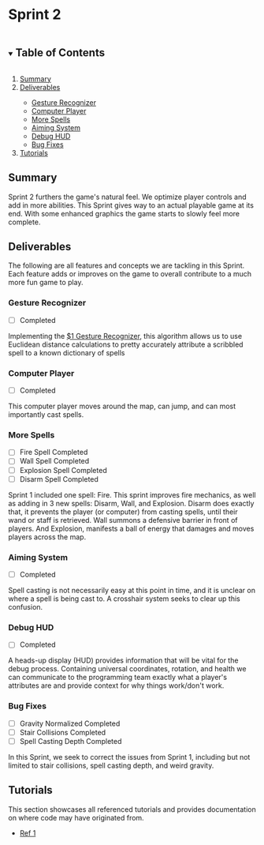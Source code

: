 # Sprint 2

<!-- TABLE OF CONTENTS -->
<details open="open">
  <summary><h2 style="display: inline-block">Table of Contents</h2></summary>
  <ol>
    <li>
      <a href="#Summary">Summary</a>
    </li>
    <li>
      <a href="#Deliverables">Deliverables</a>
    </li>
    <ul>
      <li>
        <a href="#Gesture-Recognizer">Gesture Recognizer</a>
      </li>
      <li>
        <a href="#Computer-Player">Computer Player</a>
      </li>
      <li>
        <a href="#More-Spells">More Spells</a>
      </li>
      <li>
        <a href="#Aiming-System">Aiming System</a>
      </li>
      <li>
        <a href="#Debug-HUD">Debug HUD</a>
      </li>
      <li>
        <a href="#Bug-Fixes">Bug Fixes</a>
      </li>
    </ul>
    <li>
      <a href="#Tutorials">Tutorials</a>
    </li>
  </ol>
</details>



<!-- SUMMARY -->
## Summary

Sprint 2 furthers the game's natural feel. We optimize player controls and add in more abilities. This Sprint gives way to an actual playable game at its end. With some enhanced graphics the game starts to slowly feel more complete.

<!-- Deliverables -->
## Deliverables

The following are all features and concepts we are tackling in this Sprint. Each feature adds or improves on the game to overall contribute to a much more fun game to play.

### Gesture Recognizer

- [ ] Completed

Implementing the <a href="http://faculty.washington.edu/wobbrock/pubs/uist-07.01.pdf">$1 Gesture Recognizer</a>, this algorithm allows us to use Euclidean distance calculations to pretty accurately attribute a scribbled spell to a known dictionary of spells


### Computer Player

- [ ] Completed

This computer player moves around the map, can jump, and can most importantly cast spells.

### More Spells

- [ ] Fire Spell Completed
- [ ] Wall Spell Completed
- [ ] Explosion Spell Completed
- [ ] Disarm Spell Completed

Sprint 1 included one spell: Fire. This sprint improves fire mechanics, as well as adding in 3 new spells: Disarm, Wall, and Explosion. Disarm does exactly that, it prevents the player (or computer) from casting spells, until their wand or staff is retrieved. Wall summons a defensive barrier in front of players. And Explosion, manifests a ball of energy that damages and moves players across the map.

### Aiming System

- [ ] Completed

Spell casting is not necessarily easy at this point in time, and it is unclear on where a spell is being cast to. A crosshair system seeks to clear up this confusion.

### Debug HUD

- [ ] Completed

A heads-up display (HUD) provides information that will be vital for the debug process. Containing universal coordinates, rotation, and health we can communicate to the programming team exactly what a player's attributes are and provide context for why things work/don't work.

### Bug Fixes

- [ ] Gravity Normalized Completed
- [ ] Stair Collisions Completed
- [ ] Spell Casting Depth Completed

In this Sprint, we seek to correct the issues from Sprint 1, including but not limited to stair collisions, spell casting depth, and weird gravity.


<!-- TUTORIALS -->
## Tutorials

This section showcases all referenced tutorials and provides documentation on where code may have originated from.

<ul>
  <li>
    <a href="">
      Ref 1
    </a>
  </li>
</ul>
